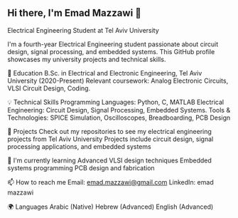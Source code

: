 ## Hi there, I'm Emad Mazzawi 👋
Electrical Engineering Student at Tel Aviv University

I'm a fourth-year Electrical Engineering student passionate about circuit design, signal processing, and embedded systems. This GitHub profile showcases my university projects and technical skills.

🔭 Education
B.Sc. in Electrical and Electronic Engineering, Tel Aviv University (2020-Present)
Relevant coursework: Analog Electronic Circuits, VLSI Circuit Design, Coding.

💡 Technical Skills
Programming Languages: Python, C, MATLAB
Electrical Engineering: Circuit Design, Signal Processing, Embedded Systems.
Tools & Technologies: SPICE Simulation, Oscilloscopes, Breadboarding, PCB Design

🚀 Projects
Check out my repositories to see my electrical engineering projects from Tel Aviv University
Projects include circuit design, signal processing applications, and embedded systems

🌱 I'm currently learning
Advanced VLSI design techniques
Embedded systems programming
PCB design and fabrication

📫 How to reach me
Email: emad.mazzawi@gmail.com
LinkedIn: emad mazzawi

🌍 Languages
Arabic (Native)
Hebrew (Advanced)
English (Advanced)

<!--
**Emadmazzawi/Emadmazzawi** is a ✨ _special_ ✨ repository because its `README.md` (this file) appears on your GitHub profile.

Here are some ideas to get you started:

- 🔭 I’m currently working on ...
- 🌱 I’m currently learning ...
- 👯 I’m looking to collaborate on ...
- 🤔 I’m looking for help with ...
- 💬 Ask me about ...
- 📫 How to reach me: ...
- 😄 Pronouns: ...
- ⚡ Fun fact: ...
-->
